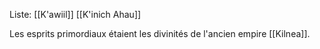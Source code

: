 Liste:
[[K'awiil]]
[[K'inich Ahau]]

Les esprits primordiaux étaient les divinités de l'ancien empire [[Kilnea]].
